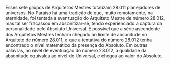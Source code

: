 ﻿Esses sete grupos de Arquitetos Mestres totalizam 28.011 planejadores de universos. No Paraíso há uma tradição de que, muito remotamente, na eternidade, foi tentada a eventuação do Arquiteto Mestre de número 28.012, mas tal ser fracassou em absonitizar-se, tendo experienciado a captura da personalidade pelo Absoluto Universal. É possível que a série ascendente dos Arquitetos Mestres tenham chegado ao limite de absonitude no Arquiteto de número 28.011, e que a tentativa do número 28.012 tenha encontrado o nível matemático da presença do Absoluto. Em outras palavras, no nível de eventuação do número 28.012, a qualidade da absonitude equivaleu ao nível do Universal, e chegou ao valor do Absoluto.